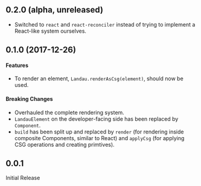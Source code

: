 ## 0.2.0 (alpha, unreleased)

* Switched to `react` and `react-reconciler` instead of trying to implement a React-like system ourselves.

## 0.1.0 (2017-12-26)

#### Features

* To render an element, `Landau.renderAsCsg(element)`, should now be used.

#### Breaking Changes

* Overhauled the complete rendering system.
* `LandauElement` on the developer-facing side has been replaced by `Component`.
* `build` has been split up and replaced by `render` (for rendering inside composite Components, similar to React) and `applyCsg` (for applying CSG operations and creating primtives).
 
## 0.0.1

Initial Release

